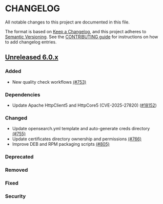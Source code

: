 # CHANGELOG
All notable changes to this project are documented in this file.

The format is based on [Keep a Changelog](https://keepachangelog.com/en/1.0.0/), and this project adheres to [Semantic Versioning](https://semver.org/spec/v2.0.0.html). See the [CONTRIBUTING guide](./CONTRIBUTING.md#Changelog) for instructions on how to add changelog entries.

## [Unreleased 6.0.x]
### Added
- New quality check workflows [(#753)](https://github.com/wazuh/wazuh-indexer/pull/753)

### Dependencies
- Update Apache HttpClient5 and HttpCore5 (CVE-2025-27820) ([#18152](https://github.com/opensearch-project/OpenSearch/pull/18152))

### Changed
- Update opensearch.yml template and auto-generate creds directory [(#755)](https://github.com/wazuh/wazuh-indexer/pull/755)
- Update certificates directory ownership and permissions [(#766)](https://github.com/wazuh/wazuh-indexer/pull/766)
- Improve DEB and RPM packaging scripts [(#805)](https://github.com/wazuh/wazuh-indexer/pull/805)

### Deprecated

### Removed

### Fixed

### Security

[Unreleased 6.0.x]: https://github.com/wazuh/wazuh-indexer/compare/main...6.0.0